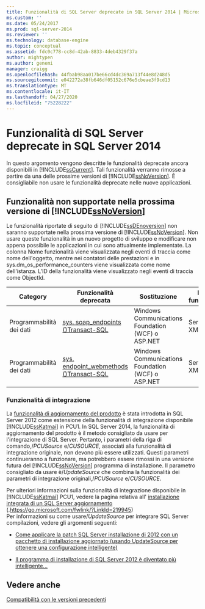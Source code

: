 ```yaml
---
title: Funzionalità di SQL Server deprecate in SQL Server 2014 | Microsoft Docs
ms.custom: ''
ms.date: 05/24/2017
ms.prod: sql-server-2014
ms.reviewer: ''
ms.technology: database-engine
ms.topic: conceptual
ms.assetid: fdc0c778-cc8d-42ab-8833-4deb4329f37a
author: mightypen
ms.author: genemi
manager: craigg
ms.openlocfilehash: 44fbab98aa017be66cd4dc369a713f44e8d248d5
ms.sourcegitcommit: e042272a38fb646df05152c676e5cbeae3f9cd13
ms.translationtype: MT
ms.contentlocale: it-IT
ms.lasthandoff: 04/27/2020
ms.locfileid: "75228222"
---
```

# <a name="deprecated-sql-server-features-in-sql-server-2014"></a>Funzionalità di SQL Server deprecate in SQL Server 2014
  In questo argomento vengono descritte le funzionalità deprecate ancora disponibili in [!INCLUDE[ssCurrent](../includes/sscurrent-md.md)]. Tali funzionalità verranno rimosse a partire da una delle prossime versioni di [!INCLUDE[ssNoVersion](../includes/ssnoversion-md.md)]. È consigliabile non usare le funzionalità deprecate nelle nuove applicazioni.  
  
## <a name="features-not-supported-in-the-next-version-of-ssnoversion"></a>Funzionalità non supportate nella prossima versione di [!INCLUDE[ssNoVersion](../includes/ssnoversion-md.md)]  
 Le funzionalità riportate di seguito di [!INCLUDE[ssDEnoversion](../includes/ssdenoversion-md.md)] non saranno supportate nella prossima versione di [!INCLUDE[ssNoVersion](../includes/ssnoversion-md.md)]. Non usare queste funzionalità in un nuovo progetto di sviluppo e modificare non appena possibile le applicazioni in cui sono attualmente implementate. La colonna Nome funzionalità viene visualizzata negli eventi di traccia come nome dell'oggetto, mentre nei contatori delle prestazioni e in sys.dm_os_performance_counters viene visualizzata come nome dell'istanza. L'ID della funzionalità viene visualizzato negli eventi di traccia come ObjectId.  
  
|Category|Funzionalità deprecata|Sostituzione|Nome funzionalità|ID funzionalità|  
|--------------|------------------------|-----------------|------------------|----------------|  
|Programmabilità dei dati|[sys. soap_endpoints &#40;&#41;Transact-SQL](/sql/relational-databases/system-catalog-views/sys-soap-endpoints-transact-sql)|Windows Communications Foundation (WCF) o ASP.NET|Servizi Web XML nativi|22|  
|Programmabilità dei dati|[sys. endpoint_webmethods &#40;&#41;Transact-SQL](/sql/relational-databases/system-catalog-views/sys-endpoint-webmethods-transact-sql)|Windows Communications Foundation (WCF) o ASP.NET|Servizi Web XML nativi|23|  
  
### <a name="slipstream-functionality"></a>Funzionalità di integrazione  
 La [funzionalità di aggiornamento del prodotto](/previous-versions/sql/sql-server-2012/hh231670(v=sql.110)?redirectedfrom=MSDN) è stata introdotta in SQL Server 2012 come estensione della funzionalità di integrazione disponibile [!INCLUDE[ssKatmai](../includes/sskatmai-md.md)] in PCU1. In SQL Server 2014, la funzionalità di aggiornamento del prodotto è il metodo consigliato da usare per l'integrazione di SQL Server. Pertanto, i parametri della riga di comando,/*PCUSource* e/*CUSOURCE*, associati alla funzionalità di integrazione originale, non devono più essere utilizzati. Questi parametri continueranno a funzionare, ma potrebbero essere rimossi in una versione futura del [!INCLUDE[ssNoVersion](../includes/ssnoversion-md.md)] programma di installazione. Il parametro consigliato da usare è/*UpdateSource* che combina la funzionalità dei parametri di integrazione originali,/*PCUSource* e/*CUSOURCE*.  
  
 Per ulteriori informazioni sulla funzionalità di integrazione disponibile in [!INCLUDE[ssKatmai](../includes/sskatmai-md.md)] PCU1, vedere la pagina relativa all' [installazione integrata di un SQL Server aggiornamento](https://go.microsoft.com/fwlink/?LinkId=219945) (.https://go.microsoft.com/fwlink/?LinkId=219945)  
 Per informazioni su come usare/*UpdateSource* per integrare SQL Server compilazioni, vedere gli argomenti seguenti:
 
 - [Come applicare la patch SQL Server installazione di 2012 con un pacchetto di installazione aggiornato (usando UpdateSource per ottenere una configurazione intelligente)](https://blogs.msdn.microsoft.com/jason_howell/2012/08/28/how-to-patch-sql-server-2012-setup-with-an-updated-setup-package-using-updatesource-to-get-a-smart-setup/)
 
 - [Il programma di installazione di SQL Server 2012 è diventato più intelligente...](https://techcommunity.microsoft.com/t5/SQL-Server-Support/SQL-Server-2012-Setup-just-got-smarter-8230/ba-p/317440)
 
## <a name="see-also"></a>Vedere anche  
 [Compatibilità con le versioni precedenti](../../2014/getting-started/backward-compatibility.md)  
  
  
